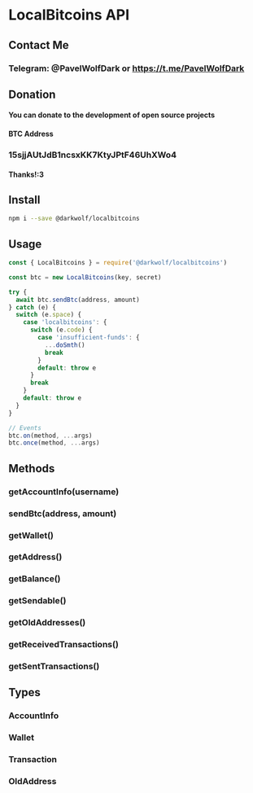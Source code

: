 # LocalBitcoins API
## Contact Me
### Telegram: @PavelWolfDark or https://t.me/PavelWolfDark
## Donation
#### You can donate to the development of open source projects
#### BTC Address
### 15sjjAUtJdB1ncsxKK7KtyJPtF46UhXWo4
#### Thanks!:3
## Install
```sh
npm i --save @darkwolf/localbitcoins
```
## Usage
```javascript
const { LocalBitcoins } = require('@darkwolf/localbitcoins')

const btc = new LocalBitcoins(key, secret)

try {
  await btc.sendBtc(address, amount)
} catch (e) {
  switch (e.space) {
    case 'localbitcoins': {
      switch (e.code) {
        case 'insufficient-funds': {
          ...doSmth()
          break
        }
        default: throw e
      }
      break
    }
    default: throw e  
  }
}

// Events
btc.on(method, ...args)
btc.once(method, ...args)
```
## Methods
### getAccountInfo(username)
### sendBtc(address, amount)
### getWallet()
### getAddress()
### getBalance()
### getSendable()
### getOldAddresses()
### getReceivedTransactions()
### getSentTransactions()
## Types
### AccountInfo
### Wallet
### Transaction
### OldAddress
